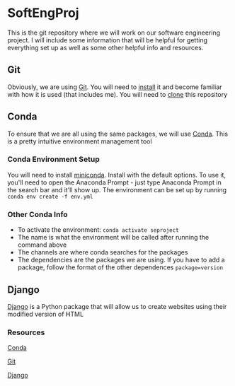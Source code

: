 # SoftEngProj
This is the git repository where we will work on our software engineering project. I will include some information that will be helpful for getting everything set up as well as some other helpful info and resources. 
## Git
Obviously, we are using [Git](https://docs.github.com/en/get-started/getting-started-with-git/set-up-git#using-git). You will need to [install](https://git-scm.com/downloads) it and become familiar with how it is used (that includes me).
You will need to [clone](https://docs.github.com/en/repositories/creating-and-managing-repositories/cloning-a-repository) this repository
## Conda
To ensure that we are all using the same packages, we will use [Conda](https://docs.anaconda.com/free/miniconda/index.html). This is a pretty intuitive environment management tool
### Conda Environment Setup
You will need to install [miniconda](https://docs.anaconda.com/free/miniconda/index.html). Install with the default options. To use it, you'll need to open the Anaconda Prompt - just type Anaconda Prompt in the search bar and it'll show up.
The environment can be set up by running `conda env create -f env.yml`
### Other Conda Info
* To activate the environment: `conda activate seproject`
* The name is what the environment will be called after running the command above
* The channels are where conda searches for the packages 
* The dependencies are the packages we are using. If you have to add a package, follow the format of the other dependences `package=version`
## Django
[Django](https://docs.djangoproject.com/en/5.0/) is a Python package that will allow us to create websites using their modified version of HTML
### Resources
[Conda](https://docs.anaconda.com/free/miniconda/index.html)  

[Git](https://docs.github.com/en/get-started/getting-started-with-git/set-up-git#using-git)

[Django](https://docs.djangoproject.com/en/5.0/)